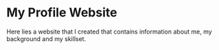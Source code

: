 # My Profile Website

Here lies a website that I created that contains information about me, my background and my skillset.
